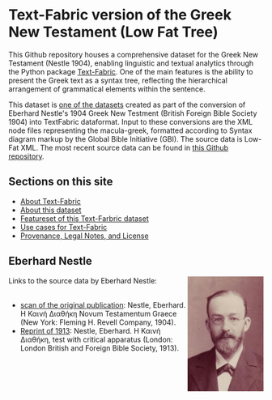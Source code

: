 # Text-Fabric version of the Greek New Testament (Low Fat Tree)

This Github repository houses a comprehensive dataset for the Greek New Testament (Nestle 1904), enabling  linguistic and textual analytics through the Python package [Text-Fabric](tf.md). One of the main features is the ability to present the Greek text as a syntax tree, reflecting the hierarchical arrangement of grammatical elements within the sentence. 

This dataset is [one of the datasets](about.md) created as part of the conversion of Eberhard Nestle's 1904 Greek New Testment (British Foreign Bible Society 1904) into TextFabric dataformat. Input to these conversions are the XML node files representing the macula-greek, formatted according to Syntax diagram markup by the Global Bible Initiative (GBI). The source data is Low-Fat XML. The most recent source data can be found in [this Github repository](https://github.com/Clear-Bible/macula-greek/tree/main/Nestle1904/lowfat).

## Sections on this site

* [About Text-Fabric](tf.md)
* [About this dataset](about.md)
* [Featureset of this Text-Farbric dataset](features/home.md)
* [Use cases for Text-Fabric](usage.md)
* [Provenance, Legal Notes, and License](legal.md)

## Eberhard Nestle 

<div style="clear: right;">
    <img src="assets/images/Eberhard_Nestle.jpg" width="150" style="float: right;" alt="Eberhard Nestle (photo: Public Domain)">
</div>
<div>
    Links to the source data by Eberhard Nestle:<br><br>
<ul><li><a href="https://archive.org/details/the-greek-new-testament-nestle-1904-us-edition/mode/2up">scan of the original publication</a>: Nestle, Eberhard. Η Καινή Διαθήκη Novum Testamentum Graece (New York: Fleming H. Revell Company, 1904).
</li><li><a href="https://archive.org/details/hkainediathekete00lond">Reprint of 1913</a>: Nestle, Eberhard. Η Καινή Διαθήκη, test with critical apparatus (London: London British and Foreign Bible Society, 1913).</li></ul>
</div>

